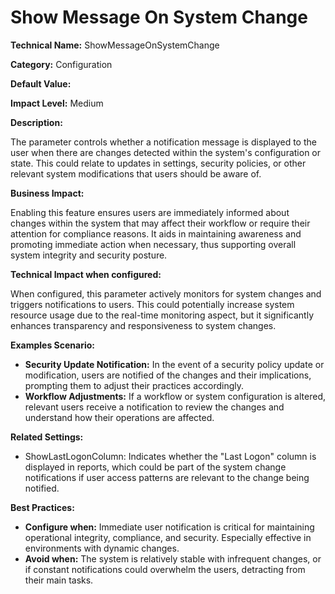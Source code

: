 # Show Message On System Change

**Technical Name:** ShowMessageOnSystemChange

**Category:** Configuration

**Default Value:**

**Impact Level:** Medium

**Description:**

The parameter controls whether a notification message is displayed to the user when there are changes detected within the system's configuration or state. This could relate to updates in settings, security policies, or other relevant system modifications that users should be aware of.

**Business Impact:**

Enabling this feature ensures users are immediately informed about changes within the system that may affect their workflow or require their attention for compliance reasons. It aids in maintaining awareness and promoting immediate action when necessary, thus supporting overall system integrity and security posture.

**Technical Impact when configured:**

When configured, this parameter actively monitors for system changes and triggers notifications to users. This could potentially increase system resource usage due to the real-time monitoring aspect, but it significantly enhances transparency and responsiveness to system changes.

**Examples Scenario:**

- **Security Update Notification:** In the event of a security policy update or modification, users are notified of the changes and their implications, prompting them to adjust their practices accordingly.
- **Workflow Adjustments:** If a workflow or system configuration is altered, relevant users receive a notification to review the changes and understand how their operations are affected.

**Related Settings:**

- ShowLastLogonColumn: Indicates whether the "Last Logon" column is displayed in reports, which could be part of the system change notifications if user access patterns are relevant to the change being notified.

**Best Practices:** 

- **Configure when:** Immediate user notification is critical for maintaining operational integrity, compliance, and security. Especially effective in environments with dynamic changes.
- **Avoid when:** The system is relatively stable with infrequent changes, or if constant notifications could overwhelm the users, detracting from their main tasks.